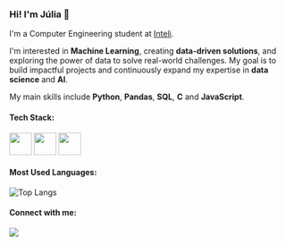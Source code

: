 ### Hi! I'm Júlia 👋

I'm a Computer Engineering student at [Inteli](https://www.inteli.edu.br/). 

I'm interested in **Machine Learning**, creating **data-driven solutions**, and exploring the power of data to solve real-world challenges. My goal is to build impactful projects and continuously expand my expertise in **data science** and **AI**.

My main skills include **Python**, **Pandas**, **SQL**, **C** and **JavaScript**.

#### Tech Stack:
<p align="left">
  <img src="https://cdn.jsdelivr.net/gh/devicons/devicon/icons/python/python-original.svg" height="40" width="40"/>
  <img src="https://cdn.jsdelivr.net/gh/devicons/devicon/icons/javascript/javascript-original.svg" height="40" width="40"/>
  <img src="https://cdn.jsdelivr.net/gh/devicons/devicon/icons/c/c-original.svg" height="40" width="40"/>

</p>

#### Most Used Languages:
![Top Langs](https://github-readme-stats.vercel.app/api/top-langs/?username=julialveszz&layout=compact&theme=dark)

#### Connect with me:
<a href="https://www.linkedin.com/in/júlia-alvesdejesus/">
    <img src="https://img.shields.io/badge/LinkedIn-0077B5?style=for-the-badge&logo=linkedin&logoColor=white"/>
</a>
